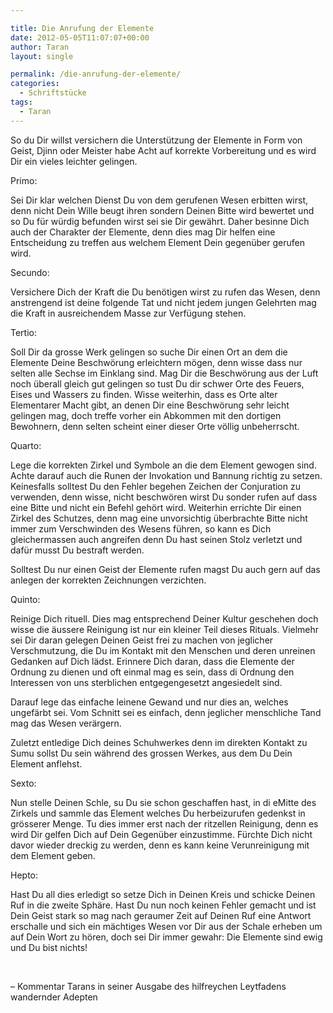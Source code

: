 ```yaml
---

title: Die Anrufung der Elemente
date: 2012-05-05T11:07:07+00:00
author: Taran
layout: single

permalink: /die-anrufung-der-elemente/
categories:
  - Schriftstücke
tags:
  - Taran
---
```

So du Dir willst versichern die Unterstützung der Elemente in Form von Geist, Djinn oder Meister habe Acht auf korrekte Vorbereitung und es wird Dir ein vieles leichter gelingen.<!--more-->

Primo:

Sei Dir klar welchen Dienst Du von dem gerufenen Wesen erbitten wirst, denn nicht Dein Wille beugt ihren sondern Deinen Bitte wird bewertet und so Du für würdig befunden wirst sei sie Dir gewährt. Daher besinne Dich auch der Charakter der Elemente, denn dies mag Dir helfen eine Entscheidung zu treffen aus welchem Element Dein gegenüber gerufen wird.

Secundo:

Versichere Dich der Kraft die Du benötigen wirst zu rufen das Wesen, denn anstrengend ist deine folgende Tat und nicht jedem jungen Gelehrten mag die Kraft in ausreichendem Masse zur Verfügung stehen.

Tertio:

Soll Dir da grosse Werk gelingen so suche Dir einen Ort an dem die Elemente Deine Beschwörung erleichtern mögen, denn wisse dass nur selten alle Sechse im Einklang sind. Mag Dir die Beschwörung aus der Luft noch überall gleich gut gelingen so tust Du dir schwer Orte des Feuers, Eises und Wassers zu finden. Wisse weiterhin, dass es Orte alter Elementarer Macht gibt, an denen Dir eine Beschwörung sehr leicht gelingen mag, doch treffe vorher ein Abkommen mit den dortigen Bewohnern, denn selten scheint einer dieser Orte völlig unbeherrscht.

Quarto:

Lege die korrekten Zirkel und Symbole an die dem Element gewogen sind. Achte darauf auch die Runen der Invokation und Bannung richtig zu setzen. Keinesfalls solltest Du den Fehler begehen Zeichen der Conjuration zu verwenden, denn wisse, nicht beschwören wirst Du sonder rufen auf dass eine Bitte und nicht ein Befehl gehört wird. Weiterhin errichte Dir einen Zirkel des Schutzes, denn mag eine unvorsichtig überbrachte Bitte nicht immer zum Verschwinden des Wesens führen, so kann es Dich gleichermassen auch angreifen denn Du hast seinen Stolz verletzt und dafür musst Du bestraft werden.

Solltest Du nur einen Geist der Elemente rufen magst Du auch gern auf das anlegen der korrekten Zeichnungen verzichten.

Quinto:

Reinige Dich rituell. Dies mag entsprechend Deiner Kultur geschehen doch wisse die äussere Reinigung ist nur ein kleiner Teil dieses Rituals. Vielmehr sei Dir daran gelegen Deinen Geist frei zu machen von jeglicher Verschmutzung, die Du im Kontakt mit den Menschen und deren unreinen Gedanken auf Dich lädst. Erinnere Dich daran, dass die Elemente der Ordnung zu dienen und oft einmal mag es sein, dass di Ordnung den Interessen von uns sterblichen entgegengesetzt angesiedelt sind.

Darauf lege das einfache leinene Gewand und nur dies an, welches ungefärbt sei. Vom Schnitt sei es einfach, denn jeglicher menschliche Tand mag das Wesen verärgern.

Zuletzt entledige Dich deines Schuhwerkes denn im direkten Kontakt zu Sumu sollst Du sein während des grossen Werkes, aus dem Du Dein Element anflehst.

Sexto:

Nun stelle Deinen Schle, su Du sie schon geschaffen hast, in di eMitte des Zirkels und sammle das Element welches Du herbeizurufen gedenkst in grösserer Menge. Tu dies immer erst nach der ritzellen Reinigung, denn es wird Dir gelfen Dich auf Dein Gegenüber einzustimme. Fürchte Dich nicht davor wieder dreckig zu werden, denn es kann keine Verunreinigung mit dem Element geben.

Hepto:

Hast Du all dies erledigt so setze Dich in Deinen Kreis und schicke Deinen Ruf in die zweite Sphäre. Hast Du nun noch keinen Fehler gemacht und ist Dein Geist stark so mag nach geraumer Zeit auf Deinen Ruf eine Antwort erschalle und sich ein mächtiges Wesen vor Dir aus der Schale erheben um auf Dein Wort zu hören, doch sei Dir immer gewahr: Die Elemente sind ewig und Du bist nichts!

&nbsp;

&#8211; Kommentar Tarans in seiner Ausgabe des hilfreychen Leytfadens wandernder Adepten
